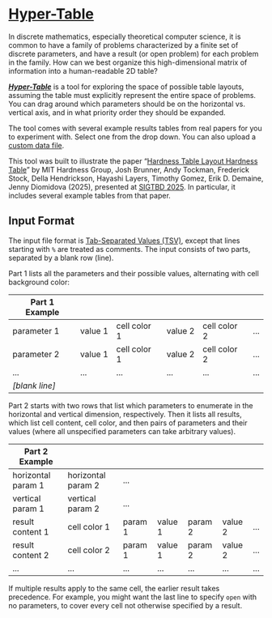 # [Hyper-Table](https://65440-2023.github.io/hyper-table/)

In discrete mathematics, especially theoretical computer science,
it is common to have a family of problems characterized by a finite set of
discrete parameters, and have a result (or open problem) for each problem
in the family.  How can we best organize this high-dimensional matrix of
information into a human-readable 2D table?

[***Hyper-Table***](https://65440-2023.github.io/hyper-table/)
is a tool for exploring the space of possible table layouts,
assuming the table must explicitly represent the entire space of problems.
You can drag around which parameters should be on the horizontal vs. vertical
axis, and in what priority order they should be expanded.

The tool comes with several example results tables from real papers
for you to experiment with.  Select one from the drop down.
You can also upload a [custom data file](#input-format).

This tool was built to illustrate the paper
“[Hardness Table Layout Hardness Table](https://erikdemaine.org/papers/HardnessTables_SIGTBD2023/)”
by MIT Hardness Group, Josh Brunner, Andy Tockman, Frederick Stock, Della Hendrickson, Hayashi Layers, Timothy Gomez, Erik D. Demaine, Jenny Diomidova (2025),
presented at [SIGTBD 2025](http://sigtbd.csail.mit.edu/).
In particular, it includes several example tables from that paper.

## Input Format

The input file format is
[Tab-Separated Values (TSV)](https://en.wikipedia.org/wiki/Tab-separated_values),
except that lines starting with `%` are treated as comments.
The input consists of two parts, separated by a blank row (line).

Part 1 lists all the parameters and their possible values,
alternating with cell background color:

| Part 1 Example | | | | | |
|---|---|---|---|---|---|
| parameter 1 | value 1 | cell color 1 | value 2 | cell color 2 | ... |
| parameter 2 | value 1 | cell color 1 | value 2 | cell color 2 | ... |
| ... | ... | ... | ... | ... | ... |
| *[blank line]* | | | | | |

Part 2 starts with two rows that list which parameters to enumerate in the
horizontal and vertical dimension, respectively.
Then it lists all results, which list cell content, cell color,
and then pairs of parameters and their values
(where all unspecified parameters can take arbitrary values).

| Part 2 Example | | | | | | |
|---|---|---|---|---|---|---|
| horizontal param 1 | horizontal param 2 | ... |
| vertical param 1 | vertical param 2 | ... |
| result content 1 | cell color 1 | param 1 | value 1 | param 2 | value 2 | ... |
| result content 2 | cell color 2 | param 1 | value 1 | param 2 | value 2 | ... |
| ... | ... | ... | ... | ... | ... | ... |

If multiple results apply to the same cell, the earlier result takes precedence.
For example, you might want the last line to specify `open` with no parameters,
to cover every cell not otherwise specified by a result.

